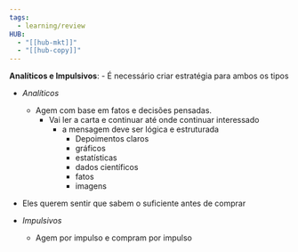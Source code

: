 ```yaml
---
tags:
  - learning/review
HUB:
  - "[[hub-mkt]]"
  - "[[hub-copy]]"
---
```



**Analíticos e Impulsivos**: - É necessário criar estratégia para ambos os tipos

- *Analíticos*
	- Agem com base em fatos e decisões pensadas.
		- Vai ler a carta e continuar até onde continuar interessado
			- a mensagem deve ser lógica e estruturada
				- Depoimentos claros
				- gráficos
				- estatísticas
				- dados científicos
				- fatos
				- imagens
- Eles querem sentir que sabem o suficiente antes de comprar

- *Impulsivos*
	- Agem por impulso e compram por impulso

